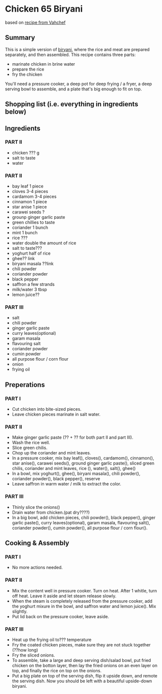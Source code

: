 # Chicken 65 Biryani
based on [recipe from Vahchef](https://www.youtube.com/watch?v=YKjNlVejCgk)

## Summary
This is a simple version of [biryani](https://en.wikipedia.org/wiki/Biryani), where the rice and meat are prepared separately, and then assembled.
This recipe contains three parts:
- marinate chicken in brine water
- prepare the rice
- fry the chicken

You'll need a pressure cooker, a deep pot for deep frying / a fryer, a deep serving bowl to assemble, and a plate that's big enough to fit on top.

## Shopping list (i.e. everything in ingredients below)

## Ingredients

### PART II
- chicken ??? g
- salt to taste
- water
### PART II
- bay leaf 1 piece
- cloves 3-4 pieces
- cardamom 3-4 pieces
- cinnamon 1 piece
- star anise 1 piece
- carawei seeds ?
- grounp ginger garlic paste
- green chillies to taste
- coriander 1 bunch
- mint 1 bunch
- rice ???
- water double the amount of rice
- salt to taste???
- yoghurt half of rice
- ghee?? link
- biryani masala ??link
- chili powder
- coriander powder
- black pepper
- saffron a few strands
- milk/water 3 tbsp
- lemon juice??
### PART III
- salt
- chili powder
- ginger garlic paste
- curry leaves(optional)
- garam masala
- flavouring salt
- coriander powder
- cumin powder
- all purpose flour / corn flour
- onion
- frying oil


## Preperations

### PART I
- Cut chicken into bite-sized pieces.
- Leave chicken pieces marinate in salt water.
### PART II
- Make ginger garlic paste (?? + ?? for both part II and part III).
- Wash the rice well.
- Slice green chilis.
- Chop up the coriander and mint leaves.
- In a pressure cooker, mix bay leaf(), cloves(), cardamom(), cinnamon(), star anise(), carawei seeds(), ground ginger garlic paste(), sliced green chilis, coriander and mint leaves, rice (), water(), salt(), ghee()
- In a bowl, mix yoghurt(), ghee(), biryani masala(), chili powder(), coriander powder(), black pepper(), reserve
- Leave saffron in warm water / milk to extract the color.
### PART III
- Thinly slice the onions()
- Drain water from chicken.(pat dry????)
- In a big bowl, add chicken pieces, chili powder(), black pepper(), ginger garlic paste(), curry leaves(optional), garam masala, flavouring salt(), coriander powder(), cumin powder(), all purpose flour / corn flour().

## Cooking & Assembly

### PART I
- No more actions needed.
### PART II
- Mix the content well in pressure cooker. Turn on heat. After 1 whitle, turn off heat. Leave it aside and let steam release slowly.
- When the steam is completely released from the pressure cooker, add the yoghurt mixure in the bowl, and saffron water and lemon juice(). Mix slightly.
- Put lid back on the pressure cooker, leave aside.
### PART III
- Heat up the frying oil to??? temperature
- Fry the coated chicken pieces, make sure they are not stuck together (??how long)
- Fry the sliced onions.
- To assemble, take a large and deep serving dish/salad bowl, put fried chicken on the botton layer, then lay the fried onions on an even layer on top, and finally the rice on top on the onions.
- Put a big plate on top of the serving dish, flip it upside down, and remote the serving dish. Now you should be left with a beautiful upside-down biryani.
